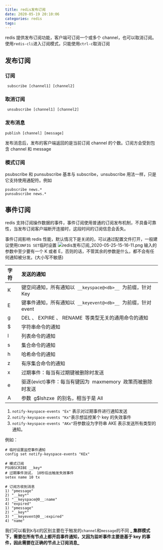 ```yaml
---
title: redis发布订阅
date: 2020-05-19 20:10:06
categories: redis
tags:
---
```


redis 提供发布订阅功能，客户端可订阅一个或多个 channel，也可以取消订阅。使用`redis-cli`进入订阅模式，只能使用`ctrl-c`取消订阅

## 发布订阅

### 订阅

```shell
 subscribe [channel1] [channel2]
```

### 取消订阅

```shell
 unsubscribe [channel1] [channel2]
```

### 发布消息

```shell
publish [channel] [message]
```

发布消息后，发布的客户端返回的是当前订阅 channel 的个数。订阅方会受到包含 channel 和 message

### 模式订阅

psubscribe 和 punsubscribe 基本与 subscribe，unsubscribe 用法一样，只是它支持使用通配符。例如

```shell
psubscribe news.*
punsubscribe news.*
```

## 事件订阅

redis 支持订阅操作数据的事件，事件订阅使用普通的订阅发布机制，不具备可靠性，当发布订阅客户端断开连接时，这段时间的订阅信息会丢失。

事件订阅影响 redis 性能，默认情况下是关闭的，可以通过配置文件打开，一般建议使用`CONFIG SET`临时设置
![redis发布订阅_2020-05-25-15-16-11.png](redis发布订阅_2020-05-25-15-16-11.png)
输入的参数中至少要有一个 K 或者 E，否则的话，不管其余的参数是什么，都不会有任何通知被分发。(大小写不敏感)

| 字符 | 发送的通知                                                      |
| :--- | :-------------------------------------------------------------- |
| K    | 键空间通知，所有通知以  `__keyspace@<db>__`  为前缀，针对 Key   |
| E    | 键事件通知，所有通知以  `__keyevent@<db>__`  为前缀，针对 event |
| g    | DEL 、 EXPIRE 、 RENAME  等类型无关的通用命令的通知             |
| \$   | 字符串命令的通知                                                |
| l    | 列表命令的通知                                                  |
| s    | 集合命令的通知                                                  |
| h    | 哈希命令的通知                                                  |
| z    | 有序集合命令的通知                                              |
| x    | 过期事件：每当有过期键被删除时发送                              |
| e    | 驱逐(evict)事件：每当有键因为  maxmemory  政策而被删除时发送    |
| A    | 参数  g\$lshzxe  的别名，相当于是 All                           |

1. `notify-keyspace-events "Ex"` 表示对过期事件进行通知发送
2. `notify-keyspace-events "Kx"`表示想监控某个 key 的失效事件
3. `notify-keyspace-events "AKx"`将参数设为字符串 AKE 表示发送所有类型的通知。

例如：

```shell
# 临时设置监控事件通知
config set notify-keyspace-events "KEx"

# 模式订阅
PSUBSCRIBE __key*
# 过期事件测试， 10秒后出触发失效事件
setex name 10 tx

# 订阅方收到消息
1) "pmessage"
2) "__key*"
3) "__keyspace@0__:name"
4) "expired"
1) "pmessage"
2) "__key*"
3) "__keyevent@0__:expired"
4) "name"

```

我们可以看到`K`与`E`的区别主要在于触发的`channel`和`message`的不同
**_ 集群模式下，需要在所有节点上都开启事件通知，又因为监听事件主要是基于 key 的事件，因此需要在正确的节点上订阅消息_**
